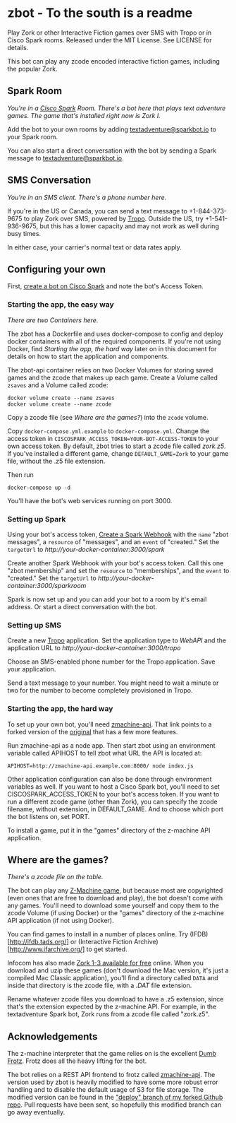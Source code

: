 # zbot - To the south is a readme

Play Zork or other Interactive Fiction games over SMS with Tropo or in Cisco Spark
rooms. Released under the MIT License. See LICENSE for details.

This bot can play any zcode encoded interactive fiction games, including the
popular Zork.

## Spark Room

*You're in a [Cisco Spark](https://ciscospark.com) Room. There's a bot here that
plays text adventure games. The game that's installed right now is Zork I.*

Add the bot to your own rooms by adding textadventure@sparkbot.io to your Spark
room.

You can also start a direct conversation with the bot by sending a Spark message
to textadventure@sparkbot.io.

## SMS Conversation

*You're in an SMS client. There's a phone number here.*

If you're in the US or Canada, you can send a text message to +1-844-373-9675 to
play Zork over SMS, powered by [Tropo](https://www.tropo.com). Outside the US,
try +1-541-936-9675, but this has a lower capacity and may not work as well during
busy times.

In either case, your carrier's normal text or data rates apply.

## Configuring your own

First, [create a bot on Cisco Spark](https://developer.ciscospark.com/bots.html) and note
the bot's Access Token.

### Starting the app, the easy way

*There are two Containers here.*

The zbot has a Dockerfile and uses docker-compose to config and deploy docker
containers with all of the required components. If you're not using Docker, find
*Starting the app, the hard way* later on in this document for details on how to
start the application and components.

The zbot-api container relies on two Docker Volumes for storing saved games and
the zcode that makes up each game. Create a Volume called `zsaves` and a Volume
called zcode:

```
docker volume create --name zsaves
docker volume create --name zcode
```

Copy a zcode file (see *Where are the games?*) into the `zcode` volume.

Copy `docker-compose.yml.example` to `docker-compose.yml`. Change the access token
in `CISCOSPARK_ACCESS_TOKEN=YOUR-BOT-ACCESS-TOKEN` to your own access token. By
default, zbot tries to start a zcode file called *zork.z5*. If you've installed
a different game, change `DEFAULT_GAME=Zork` to your game file, without the .z5
file extension.

Then run

```
docker-compose up -d
```

You'll have the bot's web services running on port 3000.

### Setting up Spark

Using your bot's access token, [Create a Spark Webhook](https://developer.ciscospark.com/endpoint-webhooks-post.html)
with the `name` "zbot messages", a `resource` of "messages", and an `event` of "created."
Set the `targetUrl` to *http://your-docker-container:3000/spark*

Create another Spark Webhook with your bot's access token. Call this one "zbot membership"
and set the `resource` to "memberships", and the `event` to "created." Set the
`targetUrl` to *http://your-docker-container:3000/sparkroom*

Spark is now set up and you can add your bot to a room by it's email address. Or
start a direct conversation with the bot.

### Setting up SMS

Create a new [Tropo](https://www.tropo.com) application. Set the application type
to *WebAPI* and the application URL to *http://your-docker-container:3000/tropo*

Choose an SMS-enabled phone number for the Tropo application. Save your application.

Send a text message to your number. You might need to wait a minute or two for the
number to become completely provisioned in Tropo.

### Starting the app, the hard way

To set up your own bot, you'll need [zmachine-api](https://github.com/akalsey/zmachine-api/tree/deploy).
That link points to a forked version of the [original](https://github.com/opendns/zmachine-api/)
that has a few more features.

Run zmachine-api as a node app. Then start zbot using an environment variable called
APIHOST to tell zbot what URL the API is located at:

```
APIHOST=http://zmachine-api.example.com:8000/ node index.js
```

Other application configuration can also be done through environment variables as
well. If you want to host a Cisco Spark bot, you'll need to set CISCOSPARK_ACCESS_TOKEN
to your bot's access token. If you want to run a different zcode game (other than
Zork), you can specify the zcode filename, without extension, in DEFAULT_GAME.
And to choose which port the bot listens on, set PORT.

To install a game, put it in the "games" directory of the z-machine API application.

## Where are the games?

*There's a zcode file on the table.*

The bot can play any [Z-Machine game](https://en.wikipedia.org/wiki/Z-machine),
but because most are copyrighted (even ones that are free to download and play),
the bot doesn't come with any games. You'll need to download some yourself and copy
them to the zcode Volume (if using Docker) or the "games" directory of the z-machine
API application (if not using Docker).

You can find games to install in a number of places online. Try (IFDB)[http://ifdb.tads.org/]
or (Interactive Fiction Archive)[http://www.ifarchive.org/] to get started.

Infocom has also made [Zork 1-3 available for free](http://www.infocom-if.org/downloads/downloads.html)
online. When you download and uzip these games (don't download the Mac version,
it's just a compiled Mac Classic application), you'll find a directory called
`DATA` and inside that directory is the zcode file, with a *.DAT* file extension.

Rename whatever zcode files you download to have a .z5 extension, since that's
the extension expected by the z-machine API. For example, in the textadventure Spark
bot, Zork runs from a zcode file called "zork.z5".

## Acknowledgements

The z-machine interpreter that the game relies on is the excellent
[Dumb Frotz](https://github.com/DavidGriffith/frotz). Frotz does all the heavy
lifting for the bot.

The bot relies on a REST API frontend to frotz called
[zmachine-api](https://github.com/opendns/zmachine-api/). The version used by zbot
is heavily modified to have some more robust error handling and to disable the
default usage of S3 for file storage. The modified version can be found in the
["deploy" branch of my forked Github repo](https://github.com/akalsey/zmachine-api/).
Pull requests have been sent, so hopefully this modified branch can go away
eventually.  